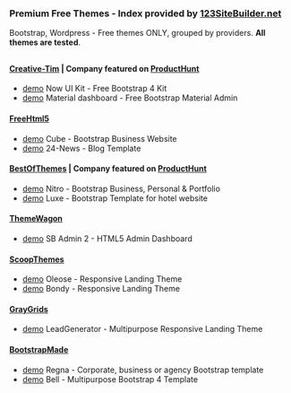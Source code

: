 ### Premium Free Themes - Index provided by [123SiteBuilder.net](http://www.123SiteBuilder.net) 

Bootstrap, Wordpress - Free themes ONLY, grouped by providers. **All themes are tested**.  


## 
#### [Creative-Tim](https://www.creative-tim.com/bootstrap-themes/free) | Company featured on [ProductHunt](https://www.producthunt.com/) 

* [demo](http://www.123SiteBuilder.net/iframe?url=http://demos.creative-tim.com/now-ui-kit/index.html&provider=creative-tim.com&theme=now-ui-kit) Now UI Kit - Free Bootstrap 4 Kit
* [demo](http://www.123SiteBuilder.net/iframe?url=http://demos.creative-tim.com/material-dashboard/examples/dashboard.html&provider=creative-tim.com&theme=material-dashboard) Material dashboard - Free Bootstrap Material Admin

#### [FreeHtml5](https://freehtml5.co)  

* [demo](http://www.123sitebuilder.net/iframe?url=https://freehtml5.co/demos/cube/&provider=freehtml5.co&theme=cube) Cube - Bootstrap Business Website 
* [demo](http://www.123sitebuilder.net/iframe?url=https://freehtml5.co/demos/24-news/&provider=freehtml5.co&theme=24-news) 24-News - Blog Template

#### [BestOfThemes](https://www.bestofthemes.com) | Company featured on [ProductHunt](https://www.producthunt.com/)  

* [demo](https://freehtml5.co/demos/nitro/) Nitro - Bootstrap Business, Personal & Portfolio 
* [demo](http://www.123SiteBuilder.net/iframe?url=https://freehtml5.co/demos/luxe/&provider=bestofthemes.com&theme=luxe) Luxe - Bootstrap Template for hotel website
    
#### [ThemeWagon](https://themewagon.com/theme_tag/free/) 

* [demo](http://www.123SiteBuilder.net/iframe?url=https://technext.github.io/startbootstrap-sb-admin-2/pages/&provider=themewagon.com&theme=startbootstrap-sb-admin) SB Admin 2 - HTML5 Admin Dashboard

#### [ScoopThemes](http://www.scoopthemes.com/) 

* [demo](http://www.scoopthemes.com/templates/Oleose/Freeze/) Oleose - Responsive Landing Theme
* [demo](http://www.scoopthemes.com/templates/bondy/) Bondy - Responsive Landing Theme

#### [GrayGrids](https://graygrids.com)

* [demo](http://www.123SiteBuilder.net//iframe?url=http://vtdes.ru/demo/leadgen/&provider=graygrids.com&theme=leadgen) LeadGenerator - Multipurpose Responsive Landing Theme

#### [BootstrapMade](https://bootstrapmade.com)

* [demo](https://bootstrapmade.com/demo/Regna/) Regna - Corporate, business or agency Bootstrap template
* [demo](https://bootstrapmade.com/demo/Bell/) Bell - Multipurpose Bootstrap 4 Template





